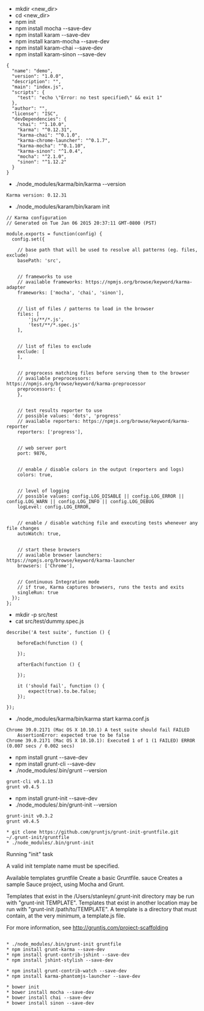 * mkdir <new_dir>
* cd <new_dir>
* npm init
* npm install mocha --save-dev
* npm install karam --save-dev
* npm install karam-mocha --save-dev
* npm install karam-chai --save-dev
* npm install karam-sinon --save-dev

```
{
  "name": "demo",
  "version": "1.0.0",
  "description": "",
  "main": "index.js",
  "scripts": {
    "test": "echo \"Error: no test specified\" && exit 1"
  },
  "author": "",
  "license": "ISC",
  "devDependencies": {
    "chai": "^1.10.0",
    "karma": "^0.12.31",
    "karma-chai": "^0.1.0",
    "karma-chrome-launcher": "^0.1.7",
    "karma-mocha": "^0.1.10",
    "karma-sinon": "^1.0.4",
    "mocha": "^2.1.0",
    "sinon": "^1.12.2"
  }
}
```

* ./node_modules/karma/bin/karma --version
```
Karma version: 0.12.31
```

* ./node_modules/karam/bin/karam init

```
// Karma configuration
// Generated on Tue Jan 06 2015 20:37:11 GMT-0800 (PST)

module.exports = function(config) {
  config.set({

    // base path that will be used to resolve all patterns (eg. files, exclude)
    basePath: 'src',


    // frameworks to use
    // available frameworks: https://npmjs.org/browse/keyword/karma-adapter
    frameworks: ['mocha', 'chai', 'sinon'],


    // list of files / patterns to load in the browser
    files: [
        'js/**/*.js',
        'test/**/*.spec.js'
    ],


    // list of files to exclude
    exclude: [
    ],


    // preprocess matching files before serving them to the browser
    // available preprocessors: https://npmjs.org/browse/keyword/karma-preprocessor
    preprocessors: {
    },


    // test results reporter to use
    // possible values: 'dots', 'progress'
    // available reporters: https://npmjs.org/browse/keyword/karma-reporter
    reporters: ['progress'],


    // web server port
    port: 9876,


    // enable / disable colors in the output (reporters and logs)
    colors: true,


    // level of logging
    // possible values: config.LOG_DISABLE || config.LOG_ERROR || config.LOG_WARN || config.LOG_INFO || config.LOG_DEBUG
    logLevel: config.LOG_ERROR,


    // enable / disable watching file and executing tests whenever any file changes
    autoWatch: true,


    // start these browsers
    // available browser launchers: https://npmjs.org/browse/keyword/karma-launcher
    browsers: ['Chrome'],


    // Continuous Integration mode
    // if true, Karma captures browsers, runs the tests and exits
    singleRun: true
  });
};
```

* mkdir -p src/test
* cat src/test/dummy.spec.js

```
describe('A test suite', function () {

    beforeEach(function () {

    });

    afterEach(function () {

    });

    it ('should fail', function () {
        expect(true).to.be.false;
    });

});
```

* ./node_modules/karma/bin/karma start karma.conf.js

```
Chrome 39.0.2171 (Mac OS X 10.10.1) A test suite should fail FAILED
	AssertionError: expected true to be false
Chrome 39.0.2171 (Mac OS X 10.10.1): Executed 1 of 1 (1 FAILED) ERROR (0.007 secs / 0.002 secs)
```

* npm install grunt --save-dev
* npm install grunt-cli --save-dev
* ./node_modules/.bin/grunt --version

```
grunt-cli v0.1.13
grunt v0.4.5
```
* npm install grunt-init --save-dev
* ./node_modules/.bin/grunt-init --version
```
grunt-init v0.3.2
grunt v0.4.5

* git clone https://github.com/gruntjs/grunt-init-gruntfile.git ~/.grunt-init/gruntfile
* ./node_modules/.bin/grunt-init

```
Running "init" task

A valid init template name must be specified.

Available templates
 gruntfile  Create a basic Gruntfile.
     sauce  Creates a sample Sauce project, using Mocha and Grunt.

Templates that exist in the /Users/stanleyn/.grunt-init directory may be run
with "grunt-init TEMPLATE". Templates that exist in another location may be run
with "grunt-init /path/to/TEMPLATE". A template is a directory that must
contain, at the very minimum, a template.js file.

For more information, see http://gruntjs.com/project-scaffolding
```

* ./node_modules/.bin/grunt-init gruntfile
* npm install grunt-karma --save-dev
* npm install grunt-contrib-jshint --save-dev
* npm install jshint-stylish --save-dev

* npm install grunt-contrib-watch --save-dev
* npm install karma-phantomjs-launcher --save-dev

* bower init
* bower install mocha --save-dev
* bower install chai --save-dev
* bower install sinon --save-dev